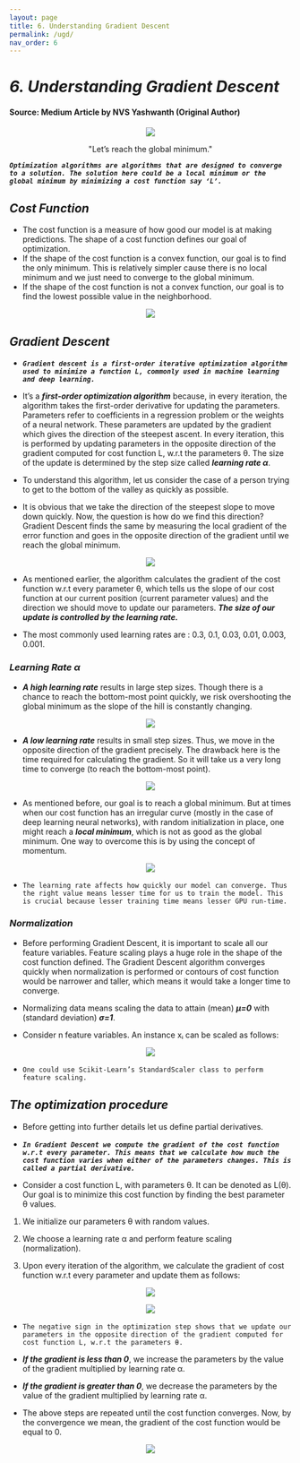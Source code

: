 ```yaml
---
layout: page
title: 6. Understanding Gradient Descent
permalink: /ugd/
nav_order: 6
---
```

# ***6. Understanding Gradient Descent***
#### Source: Medium Article by NVS Yashwanth (Original Author)

<p align='center'>
  <img src="../assets/images/Gradient_descent_method.png">
</p>

<p align='center'>
"Let’s reach the global minimum."
</p>

***`Optimization algorithms are algorithms that are designed to converge to a solution. The solution here could be a local minimum or the global minimum by minimizing a cost function say ‘L’.`***

## ***Cost Function***
* The cost function is a measure of how good our model is at making predictions. The shape of a cost function defines our goal of optimization.
* If the shape of the cost function is a convex function, our goal is to find the only minimum. This is relatively simpler cause there is no local minimum and we just need to converge to the global minimum.
* If the shape of the cost function is not a convex function, our goal is to find the lowest possible value in the neighborhood.

<p align='center'>
  <img src="../assets/images/covex.png">
</p>

## ***Gradient Descent***
* ***`Gradient descent is a first-order iterative optimization algorithm used to minimize a function L, commonly used in machine learning and deep learning.`***

* It’s a ***first-order optimization algorithm*** because, in every iteration, the algorithm takes the first-order derivative for updating the parameters. Parameters refer to coefficients in a regression problem or the weights of a neural network. These parameters are updated by the gradient which gives the direction of the steepest ascent. In every iteration, this is performed by updating parameters in the opposite direction of the gradient computed for cost function L, w.r.t the parameters θ. The size of the update is determined by the step size called ***learning rate α***.

* To understand this algorithm, let us consider the case of a person trying to get to the bottom of the valley as quickly as possible.

* It is obvious that we take the direction of the steepest slope to move down quickly. Now, the question is how do we find this direction? Gradient Descent finds the same by measuring the local gradient of the error function and goes in the opposite direction of the gradient until we reach the global minimum.

<p align='center'>
  <img src="../assets/images/descent-1.png">
</p>

* As mentioned earlier, the algorithm calculates the gradient of the cost function w.r.t every parameter θ, which tells us the slope of our cost function at our current position (current parameter values) and the direction we should move to update our parameters. ***The size of our update is controlled by the learning rate.***

* The most commonly used learning rates are : 0.3, 0.1, 0.03, 0.01, 0.003, 0.001.

### ***Learning Rate α***
* ***A high learning rate*** results in large step sizes. Though there is a chance to reach the bottom-most point quickly, we risk overshooting the global minimum as the slope of the hill is constantly changing.

<p align='center'>
  <img src="../assets/images/lr_large.png">
</p>

* ***A low learning rate*** results in small step sizes. Thus, we move in the opposite direction of the gradient precisely. The drawback here is the time required for calculating the gradient. So it will take us a very long time to converge (to reach the bottom-most point).

<p align='center'>
  <img src="../assets/images/lr_small.png">
</p>

* As mentioned before, our goal is to reach a global minimum. But at times when our cost function has an irregular curve (mostly in the case of deep learning neural networks), with random initialization in place, one might reach a ***local minimum***, which is not as good as the global minimum. One way to overcome this is by using the concept of momentum.

<p align='center'>
  <img src="../assets/images/pitfalls_descent.png">
</p>

* `The learning rate affects how quickly our model can converge. Thus the right value means lesser time for us to train the model. This is crucial because lesser training time means lesser GPU run-time.`

### ***Normalization***
* Before performing Gradient Descent, it is important to scale all our feature variables. Feature scaling plays a huge role in the shape of the cost function defined. The Gradient Descent algorithm converges quickly when normalization is performed or contours of cost function would be narrower and taller, which means it would take a longer time to converge.

* Normalizing data means scaling the data to attain (mean) ***μ=0*** with (standard deviation) ***σ=1***.

* Consider n feature variables. An instance xᵢ can be scaled as follows:

<p align='center'>
  <img src="../assets/images/feature_scale.png">
</p>

* `One could use Scikit-Learn’s StandardScaler class to perform feature scaling.`

## ***The optimization procedure***
* Before getting into further details let us define partial derivatives.
* ***`In Gradient Descent we compute the gradient of the cost function w.r.t every parameter. This means that we calculate how much the cost function varies when either of the parameters changes. This is called a partial derivative.`***

* Consider a cost function L, with parameters θ. It can be denoted as L(θ). Our goal is to minimize this cost function by finding the best parameter θ values.

1. We initialize our parameters θ with random values.

2. We choose a learning rate α and perform feature scaling (normalization).

3. Upon every iteration of the algorithm, we calculate the gradient of cost function w.r.t every parameter and update them as follows:

<p align='center'>
  <img src="../assets/images/gradient.png">
</p>

<p align='center'>
  <img src="../assets/images/update_step.png">
</p>

* `The negative sign in the optimization step shows that we update our parameters in the opposite direction of the gradient computed for cost function L, w.r.t the parameters θ.`

* ***If the gradient is less than 0***, we increase the parameters by the value of the gradient multiplied by learning rate α.

* ***If the gradient is greater than 0***, we decrease the parameters by the value of the gradient multiplied by learning rate α.

* The above steps are repeated until the cost function converges. Now, by the convergence we mean, the gradient of the cost function would be equal to 0.

<p align='center'>
  <img src="../assets/images/convergence.png">
</p>